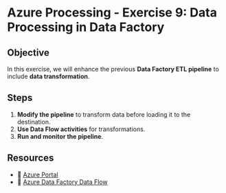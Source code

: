 # Azure Processing - Exercise 9: Data Processing in Data Factory

## **Objective**  

In this exercise, we will enhance the previous **Data Factory ETL pipeline** to include **data transformation**.  

## **Steps**  

1. **Modify the pipeline** to transform data before loading it to the destination.  
2. **Use Data Flow activities** for transformations.  
3. **Run and monitor the pipeline**.  

## **Resources**  

- 📌 [Azure Portal](https://portal.azure.com)  
- 📖 [Azure Data Factory Data Flow](https://learn.microsoft.com/en-us/azure/data-factory/concepts-data-flow-overview)  